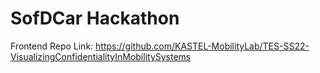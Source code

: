 # SofDCar Hackathon

Frontend Repo Link: https://github.com/KASTEL-MobilityLab/TES-SS22-VisualizingConfidentialityInMobilitySystems

